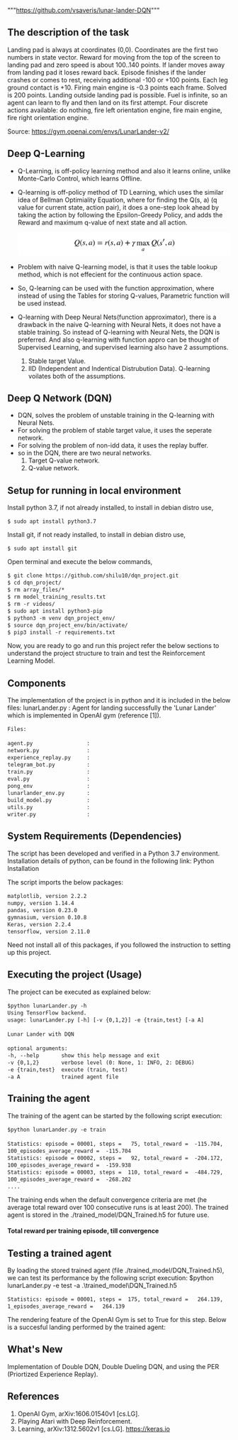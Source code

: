 """https://github.com/vsaveris/lunar-lander-DQN"""
## The description of the task
Landing pad is always at coordinates (0,0). Coordinates are the first two numbers in state vector. Reward for moving from the top of the screen to landing pad and zero speed is about 100..140 points. If lander moves away from landing pad it loses reward back. Episode finishes if the lander crashes or comes to rest, receiving additional -100 or +100 points. Each leg ground contact is +10. Firing main engine is -0.3 points each frame. Solved is 200 points. Landing outside landing pad is possible. Fuel is infinite, so an agent can learn to fly and then land on its first attempt. Four discrete actions available: do nothing, fire left orientation engine, fire main engine, fire right orientation engine.

Source: https://gym.openai.com/envs/LunarLander-v2/

## Deep Q-Learning
- Q-Learning, is off-policy learning method and also it learns online, unlike Monte-Carlo Control, which learns Offline.
- Q-learning is off-policy method of TD Learning, which uses the similar idea of Bellman Optimiality Equation, where for finding the Q(s, a) (q value for current state, action pair), it does a one-step look ahead by taking the action by following the Epsilon-Greedy Policy, and adds the Reward and maximum q-value of next state and all action.

    <img title="a title" alt="Alt text" src="images/q_learning_formula.png">

- Problem with naive Q-learning model, is that it uses the table lookup method, which is not effecient for the continuous action space.

- So, Q-learning can be used with the function approximation, where instead of using the Tables for storing Q-values, Parametric function will be used instead. 
- Q-learning with Deep Neural Nets(function approximator), there is a drawback in the naive Q-learning with Neural Nets, it does not have a stable training. So instead of Q-learning with Neural Nets, the DQN is preferred. And also q-learning with function appro can be thought of Supervised Learning, and supervised learning also have 2 assumptions. 
    1. Stable target Value.
    2. IID (Independent and Indentical Distrubution Data).
Q-learning voilates both of the assumptions. 


## Deep Q Network (DQN)
- DQN, solves the problem of unstable training in the Q-learning with Neural Nets.
- For solving the problem of stable target value, it uses the seperate network.
- For solving the problem of non-idd data, it uses the replay buffer.
- so in the DQN, there are two neural networks.
    1. Target Q-value network.
    2. Q-value network.
## Setup for running in local environment
Install python 3.7, if not already installed, to install in debian distro use,  

    $ sudo apt install python3.7
Install git, if not ready installed, to install in debian distro use,
    
    $ sudo apt install git 

Open terminal and execute the below commands, 

    $ git clone https://github.com/shilu10/dqn_project.git
    $ cd dqn_project/ 
    $ rm array_files/* 
    $ rm model_training_results.txt
    $ rm -r videos/ 
    $ sudo apt install python3-pip 
    $ python3 -m venv dqn_project_env/
    $ source dqn_project_env/bin/activate/
    $ pip3 install -r requirements.txt 

Now, you are ready to go and run this project refer the below sections to understand the project structure to train and test the Reinforcement Learning Model.

## Components
The implementation of the project is in python and it is included in the below files:
    lunarLander.py : Agent for landing successfully the 'Lunar Lander' which is implemented in OpenAI gym (reference [1]).

    Files:

    agent.py                 : 
    network.py               : 
    experience_replay.py     : 
    telegram_bot.py          :
    train.py                 :
    eval.py                  : 
    pong_env                 : 
    lunarlander_env.py       :
    build_model.py           : 
    utils.py                 : 
    writer.py                : 


## System Requirements (Dependencies)
The script has been developed and verified in a Python 3.7 environment. Installation details of python, can be found in the following link: Python Installation

The script imports the below packages:

    matplotlib, version 2.2.2
    numpy, version 1.14.4
    pandas, version 0.23.0
    gymnasium, version 0.10.8
    Keras, version 2.2.4
    tensorflow, version 2.11.0
Need not install all of this packages, if you followed the instruction to setting up this project.


## Executing the project (Usage)
The project can be executed as explained below:
    
    $python lunarLander.py -h
    Using TensorFlow backend.
    usage: lunarLander.py [-h] [-v {0,1,2}] -e {train,test} [-a A]

    Lunar Lander with DQN

    optional arguments:
    -h, --help       show this help message and exit
    -v {0,1,2}       verbose level (0: None, 1: INFO, 2: DEBUG)
    -e {train,test}  execute (train, test)
    -a A             trained agent file

## Training the agent
The training of the agent can be started by the following script execution:

    $python lunarLander.py -e train

    Statistics: episode = 00001, steps =   75, total_reward =  -115.704, 100_episodes_average_reward =  -115.704
    Statistics: episode = 00002, steps =   92, total_reward =  -204.172, 100_episodes_average_reward =  -159.938
    Statistics: episode = 00003, steps =  110, total_reward =  -484.729, 100_episodes_average_reward =  -268.202
    ....

The training ends when the default convergence criteria are met (he average total reward over 100 consecutive runs is at least 200). The trained agent is stored in the ./trained_model/DQN_Trained.h5 for future use.

#### Total reward per training episode, till convergence



## Testing a trained agent
By loading the stored trained agent (file ./trained_model/DQN_Trained.h5), we can test its performance by the following script execution:
    $python lunarLander.py -e test -a .\trained_model\DQN_Trained.h5

    Statistics: episode = 00001, steps =  175, total_reward =   264.139, 1_episodes_average_reward =   264.139

The rendering feature of the OpenAI Gym is set to True for this step. Below is a succesful landing performed by the trained agent:

## What's New 
Implementation of Double DQN, Double Dueling DQN, and using the PER (Priortized Experience Replay).
## References
1. OpenAI Gym, arXiv:1606.01540v1 [cs.LG].
2. Playing Atari with Deep Reinforcement.
3. Learning, arXiv:1312.5602v1 [cs.LG].
https://keras.io